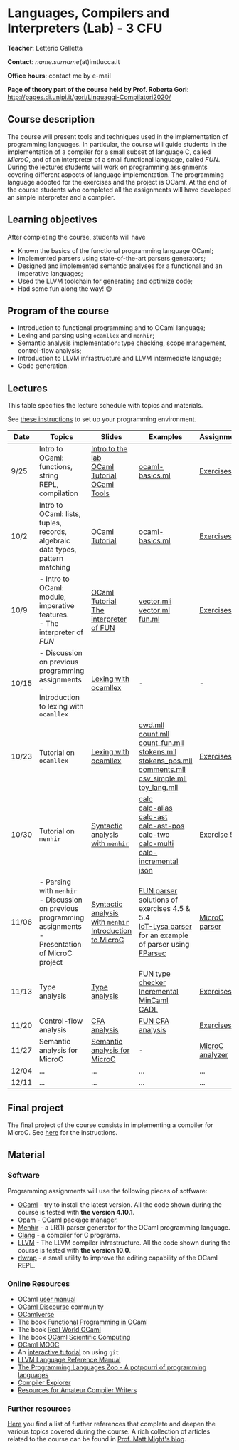 # Languages, Compilers and Interpreters (Lab) - 3 CFU
**Teacher**: Letterio Galletta

**Contact**: *name.surname*(at)imtlucca.it

**Office hours**: contact me by e-mail

**Page of theory part of the course held by Prof. Roberta Gori**: http://pages.di.unipi.it/gori/Linguaggi-Compilatori2020/

## Course description
The course will present tools and techniques used in the implementation of programming languages. 
In particular, the course will guide students in the implementation of a compiler for a small 
subset of language C, called *MicroC*, and of an interpreter of a small functional language, called *FUN*. During the lectures students will work on programming assignments covering different aspects of language implementation. The programming language adopted for the exercises and the project is OCaml. At the end of the course students who completed all the assignments will have developed an simple interpreter and a compiler. 


## Learning objectives

After completing the course, students will have  
* Known the basics of the functional programming language OCaml;
* Implemented parsers using state-of-the-art parsers generators; 
* Designed and implemented semantic analyses for a functional and an imperative languages;
* Used the LLVM toolchain for generating and optimize code; 
* Had some fun along the way! :smile: 

## Program of the course

* Introduction to functional programming and to OCaml language;
* Lexing and parsing using `ocamllex` and `menhir`;
* Semantic analysis implementation: type checking, scope management, control-flow analysis;
* Introduction to LLVM infrastructure and LLVM intermediate language;
* Code generation.

## Lectures
This table specifies the lecture schedule with topics and materials.

See [these instructions](instructions.md) to set up your programming environment. 

| Date  | Topics | Slides | Examples | Assignments| 
| ------|------- | -------|----------|------------|
| 9/25  | Intro to OCaml: functions, string</br> REPL, compilation |  [Intro to the lab](ocaml-material/slides/lab-presentation.pdf)</br>[OCaml Tutorial](http://www.cs.columbia.edu/~sedwards/classes/2018/4115-fall/ocaml.pdf)</br>[OCaml Tools](ocaml-material/slides/ocaml-tools.pdf) | [ocaml-basics.ml](ocaml-material/code/ocaml-basics.ml)   | [Exercises 1](ocaml-material/exercises/exercises-1.md)       |
| 10/2 | Intro to OCaml: lists, tuples, records,</br> algebraic data types, pattern matching     | [OCaml Tutorial](http://www.cs.columbia.edu/~sedwards/classes/2018/4115-fall/ocaml.pdf)    | [ocaml-basics.ml](ocaml-material/code/ocaml-basics.ml)       | [Exercises 2](ocaml-material/exercises/exercises-2.md)
| 10/9 | - Intro to OCaml: module, imperative features.</br> - The interpreter of *FUN* | [OCaml Tutorial](http://www.cs.columbia.edu/~sedwards/classes/2018/4115-fall/ocaml.pdf)</br> [The interpreter of FUN](ocaml-material/slides/fun-interpreter.pdf) | [vector.mli](ocaml-material/code/vector.mli)</br>[vector.ml](ocaml-material/code/vector.ml)</br> [fun.ml](ocaml-material/code/fun.ml) | [Exercises 3](ocaml-material/exercises/exercises-3.md) |         
| 10/15 | - Discussion on previous programming assignments </br> - Introduction to lexing with `ocamllex` | [Lexing with ocamllex](frontend-material/slides/lexical-analysis.pdf) | - | - |
| 10/23 | Tutorial on `ocamllex` | [Lexing with ocamllex](frontend-material/slides/lexical-analysis.pdf) | [cwd.mll](frontend-material/code/cwd.mll) </br> [count.mll](frontend-material/code/count.mll) </br> [count_fun.mll](frontend-material/code/count_fun.mll) </br> [stokens.mll](frontend-material/code/stokens.mll) </br> [stokens_pos.mll](frontend-material/code/stokens_pos.mll) </br> [comments.mll](frontend-material/code/comments.mll) </br> [csv_simple.mll](frontend-material/code/csv_simple.mll) </br> [toy_lang.mll](frontend-material/code/toy_lang.mll) | [Exercises 4](frontend-material/exercises/exercises-lexing.md) 
| 10/30 | Tutorial on `menhir` | [Syntactic analysis with `menhir`](frontend-material/slides/syntactic-analysis.pdf) | [calc](frontend-material/code/calc) </br> [calc-alias](https://gitlab.inria.fr/fpottier/menhir/-/tree/master/demos/calc-alias) </br> [calc-ast](frontend-material/code/calc-ast) </br> [calc-ast-pos](frontend-material/code/calc-ast-pos) </br> [calc-two](https://gitlab.inria.fr/fpottier/menhir/-/tree/master/demos/calc-two) </br> [calc-multi](frontend-material/code/calc-multi) </br> [calc-incremental](https://gitlab.inria.fr/fpottier/menhir/-/tree/master/demos/calc-incremental) </br> [json](frontend-material/code/json)  | [Exercise 5](frontend-material/exercises/exercises-parsing.md)|  
| 11/06 | - Parsing with `menhir`</br> - Discussion on previous programming assignments</br> - Presentation of MicroC project | [Syntactic analysis with `menhir`](frontend-material/slides/syntactic-analysis.pdf)</br> [Introduction to MicroC](frontend-material/slides/intro-microc.pdf) | [FUN parser](frontend-material/code/fun-parser) solutions of exercises 4.5 & 5.4</br>  [IoT-Lysa parser](https://bitbucket.org/lillo/iotlysa/src/master/) for an example of parser using [FParsec](https://www.quanttec.com/fparsec/) | [MicroC parser](microc/microc-parsing/) |
| 11/13 | Type analysis | [Type analysis](semantic-analysis-material/slides/type-analysis.pdf) | [FUN type checker](semantic-analysis-material/code/fun-types) </br>  [Incremental MinCaml](https://github.com/matteobusi/incremental-mincaml) </br> [CADL](https://github.com/freek9807/CADL) | [Exercises 6](semantic-analysis-material/exercises/exercises-types.md) |
| 11/20 | Control-flow analysis | [CFA analysis](semantic-analysis-material/slides/cfa-analysis.pdf) | [FUN CFA analysis](semantic-analysis-material/code/fun-cfa) |  [Exercises 7](semantic-analysis-material/exercises/exercises-cfa.md) |
| 11/27 | Semantic analysis for MicroC |[Semantic analysis for MicroC](semantic-analysis-material/slides/microc-semantic-analysis.pdf)  | - |  [MicroC analyzer](microc/microc-semantic-analysis) |
| 12/04 | ... | ... | ... | ... |
| 12/11 | ... | ... | ... | ... |

## Final project
The final project of the course consists in implementing a compiler for MicroC. 
See [here](microc/microc-project.md) for the instructions.

## Material

### Software
Programming assignments will use the following pieces of sotfware:
* [OCaml](https://ocaml.org/) - try to install the latest version. All the code shown during the course is tested with **the version 4.10.1**. 
* [Opam](https://opam.ocaml.org/) - OCaml package manager.
* [Menhir](http://gallium.inria.fr/~fpottier/menhir/) - a LR(1) parser generator for the OCaml programming language.
* [Clang](https://clang.llvm.org/) - a compiler for C programs.
* [LLVM](http://llvm.org/) - The LLVM compiler infrastructure. All the code shown during the course is tested with **the version 10.0**.
* [rlwrap](https://github.com/hanslub42/rlwrap) - a small utility to improve the editing capability of the OCaml REPL.

### Online Resources
* OCaml [user manual](http://caml.inria.fr/pub/docs/manual-ocaml/index.html)
* [OCaml Discourse](https://discuss.ocaml.org/) community
* [OCamlverse](https://ocamlverse.github.io/)
* The book [Functional Programming in OCaml](https://www.cs.cornell.edu/courses/cs3110/2019sp/textbook/)
* The book [Real World OCaml](https://dev.realworldocaml.org/)
* The book [OCaml Scientific Computing](https://ocaml.xyz/book/)
* [OCaml MOOC](https://www.youtube.com/playlist?list=PLALAWXhLW3667sFw1Lfo3LmHC7CFib2EN)
* An [interactive tutorial](https://learngitbranching.js.org/) on using `git`
* [LLVM Language Reference Manual](http://llvm.org/docs/LangRef.html)
* [The Programming Languages Zoo - A potpourri of programming languages](http://plzoo.andrej.com/)
* [Compiler Explorer](https://godbolt.org/)
* [Resources for Amateur Compiler Writers](https://c9x.me/compile/bib/)

### Further resources

[Here](references.md) you find a list of further references that complete and deepen the various topics covered during the course.
A rich collection of articles related to the course can be found in [Prof. Matt Might's blog](http://matt.might.net/articles/).
